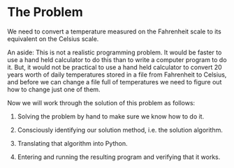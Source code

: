 # The Problem

We need to convert a temperature measured on the Fahrenheit scale to its
equivalent on the Celsius scale.

An aside: This is not a realistic programming problem. It would be
faster to use a hand held calculator to do this than to write a computer
program to do it. But, it would not be practical to use a hand held
calculator to convert 20 years worth of daily temperatures stored in a
file from Fahrenheit to Celsius, and before we can change a file full of
temperatures we need to figure out how to change just one of them.

Now we will work through the solution of this problem as follows:

1.  Solving the problem by hand to make sure we know how to do it.

2.  Consciously identifying our solution method, i.e. the solution
    algorithm.

3.  Translating that algorithm into Python.

4.  Entering and running the resulting program and verifying that it
    works.

